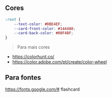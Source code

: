 ## Cores

```css
:root {
    --text-color: #DBE4EF;
    --card-front-color: #144480;
    --card-back-color: #00F4BF;
}
```

> Para mais cores

- https://colorhunt.co/
- https://color.adobe.com/pt/create/color-wheel

## Para fontes
https://fonts.google.com/# flashcard
